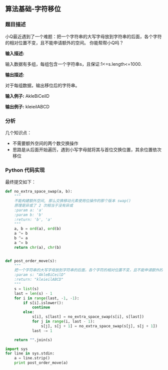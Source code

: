 ## 算法基础-字符移位

### 题目描述

小Q最近遇到了一个难题：把一个字符串的大写字母放到字符串的后面，各个字符的相对位置不变，且不能申请额外的空间。
你能帮帮小Q吗？

**输入描述:**

输入数据有多组，每组包含一个字符串s，且保证:1<=s.length<=1000.


**输出描述:**

对于每组数据，输出移位后的字符串。

**输入例子:**
AkleBiCeilD

**输出例子:**
kleieilABCD

### 分析

几个知识点：

* 不需要额外空间的两个数交换操作
* 思路是从后面开始遍历，遇到小写字母就将其与首位交换位置，其余位置依次移位

### Python 代码实现

最终提交如下：

```python
def no_extra_space_swap(a, b):
    """
    不能构建额外空间, 那么交换移动元素使用位操作的那个版本 swap()
    原理是异或了 2 次相当于没有异或
    :param a: 'a'
    :param b: 'b'
    :return: 'b', 'a'
    """
    a, b = ord(a), ord(b)
    a ^= b
    b ^= a
    a ^= b
    return chr(a), chr(b)


def post_order_move(s):
    """
    把一个字符串的大写字母放到字符串的后面，各个字符的相对位置不变，且不能申请额外的空间。
    :param s: "AkleBiCeilD"
    :return: "kleieilABCD"
    """
    s = list(s)
    last = len(s) - 1
    for i in range(last, -1, -1):
        if s[i].islower():
            continue
        else:
            s[i], s[last] = no_extra_space_swap(s[i], s[last])
            for j in range(i, last - 1):
                s[j], s[j + 1] = no_extra_space_swap(s[j], s[j + 1])
            last -= 1

    return "".join(s)

import sys
for line in sys.stdin:
    a = line.strip()
    print post_order_move(a)
```

